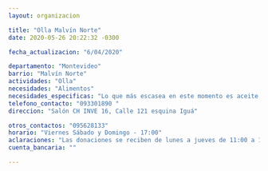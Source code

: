 ```yaml
---
layout: organizacion

title: "Olla Malvín Norte"
date: 2020-05-26 20:22:32 -0300

fecha_actualizacion: "6/04/2020"

departamento: "Montevideo"
barrio: "Malvín Norte"
actividades: "Olla"
necesidades: "Alimentos"
necesidades_especificas: "Lo que más escasea en este momento es aceite, salsa de tomate y leche."
telefono_contacto: "093301890 "
direccion: "Salón CH INVE 16, Calle 121 esquina Iguá"

otros_contactos: "095628133"
horario: "Viernes Sábado y Domingo - 17:00"
aclaraciones: "Las donaciones se reciben de lunes a jueves de 11:00 a 17:00. Dependiendo de las donaciones, también se arman canastas y se preparan meriendas."
cuenta_bancaria: ""

---
```

